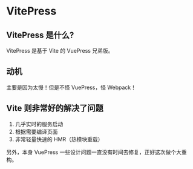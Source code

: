 # VitePress

## VitePress 是什么?

VitePress 是基于 Vite 的 VuePress 兄弟版。

## 动机

主要是因为太慢！但是不怪 VuePress，怪 Webpack！

## Vite 则非常好的解决了问题

1. 几乎实时的服务启动
2. 根据需要编译页面
3. 非常轻量快速的 HMR（热模块重载）

另外，本身 VuePress 一些设计问题一直没有时间去修复，正好这次做个大重构。
